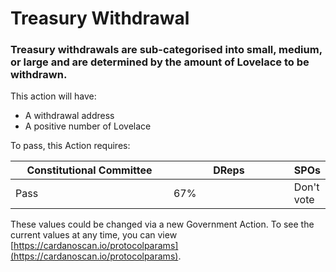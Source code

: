 # Treasury Withdrawal

### Treasury withdrawals are sub-categorised into small, medium, or large and are determined by the amount of Lovelace to be withdrawn.

This action will have:

* A withdrawal address
* A positive number of Lovelace

To pass, this Action requires:

<table><thead><tr><th width="278">Constitutional Committee</th><th width="218">DReps</th><th>SPOs</th></tr></thead><tbody><tr><td>Pass</td><td>67%</td><td>Don't vote</td></tr></tbody></table>

These values could be changed via a new Government Action. To see the current values at any time, you can view [https://cardanoscan.io/protocolparams](https://cardanoscan.io/protocolparams).
